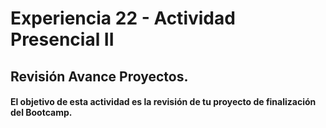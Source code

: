 # Experiencia 22 - Actividad Presencial II
## Revisión Avance Proyectos.

#### El objetivo de esta actividad es la revisión de tu proyecto de finalización del Bootcamp.
